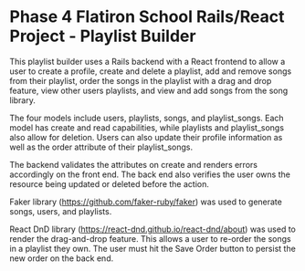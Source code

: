 # Phase 4 Flatiron School Rails/React Project - Playlist Builder

This playlist builder uses a Rails backend with a React frontend to allow a user to create a profile, create and delete a playlist, add and remove songs from their playlist, order the songs in the playlist with a drag and drop feature, view other users playlists, and view and add songs from the song library.

The four models include users, playlists, songs, and playlist_songs. Each model has create and read capabilities, while playlists and playlist_songs also allow for deletion. Users can also update their profile information as well as the order attribute of their playlist_songs.

The backend validates the attributes on create and renders errors accordingly on the front end. The back end also verifies the user owns the resource being updated or deleted before the action.

Faker library (https://github.com/faker-ruby/faker) was used to generate songs, users, and playlists.

React DnD library (https://react-dnd.github.io/react-dnd/about) was used to render the drag-and-drop feature. This allows a user to re-order the songs in a playlist they own. The user must hit the Save Order button to persist the new order on the back end.
